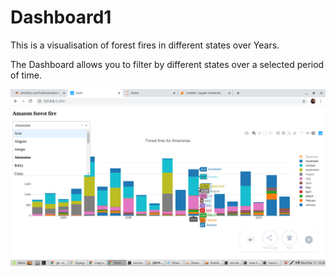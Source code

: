 # Dashboard1
This is a visualisation of forest fires in different states over Years.

The Dashboard allows you to filter by different states over a selected period of time.

<p style="text-align:center;"><img src="./images/Dashboard.png"></p>

